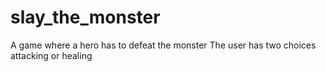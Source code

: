 # slay_the_monster
A game where a hero has to defeat the monster 
The user has two choices attacking or healing
